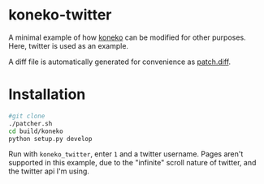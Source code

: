 # koneko-twitter

A minimal example of how [koneko](https://github.com/twenty5151/koneko) can be modified for other purposes. Here, twitter is used as an example.

A diff file is automatically generated for convenience as [patch.diff](patch.diff).

# Installation

```sh
#git clone
./patcher.sh
cd build/koneko
python setup.py develop
```

Run with `koneko_twitter`, enter `1` and a twitter username. Pages aren't supported in this example, due to the "infinite" scroll nature of twitter, and the twitter api I'm using.
